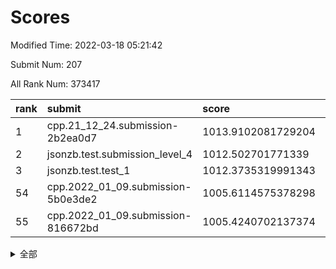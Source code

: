 # Scores

Modified Time: 2022-03-18 05:21:42

Submit Num: 207

All Rank Num: 373417

| rank |               submit               |       score        |       sigma        | pk_num |
| :--- | :--------------------------------- | :----------------- | :----------------- | :----- |
| 1    | cpp.21_12_24.submission-2b2ea0d7   | 1013.9102081729204 | 0.8528262934561648 | 7214   |
| 2    | jsonzb.test.submission_level_4     | 1012.502701771339  | 0.8135404636701222 | 7221   |
| 3    | jsonzb.test.test_1                 | 1012.3735319991343 | 0.7878333455890344 | 7213   |
| 54   | cpp.2022_01_09.submission-5b0e3de2 | 1005.6114575378298 | 0.7283336964117216 | 7219   |
| 55   | cpp.2022_01_09.submission-816672bd | 1005.4240702137374 | 0.7136212911412265 | 7213   |


<details>
<summary>全部</summary>

| rank |                 submit                 |       score        |       sigma        | pk_num |
| :--- | :------------------------------------- | :----------------- | :----------------- | :----- |
| 1    | cpp.21_12_24.submission-2b2ea0d7       | 1013.9102081729204 | 0.8528262934561648 | 7214   |
| 2    | jsonzb.test.submission_level_4         | 1012.502701771339  | 0.8135404636701222 | 7221   |
| 3    | jsonzb.test.test_1                     | 1012.3735319991343 | 0.7878333455890344 | 7213   |
| 4    | gobigger.level_3.submission_level_3_43 | 1011.737749438958  | 0.7659143948178796 | 7215   |
| 5    | gobigger.level_3.submission_level_3_27 | 1011.4785329500326 | 0.7727244546923411 | 7216   |
| 6    | gobigger.level_3.submission_level_3_47 | 1011.4469609978263 | 0.7739006835191492 | 7211   |
| 7    | gobigger.level_3.submission_level_3_42 | 1011.274086513914  | 0.8103381870399066 | 7221   |
| 8    | gobigger.level_3.submission_level_3_49 | 1011.1162198116526 | 0.7630242107721356 | 7214   |
| 9    | gobigger.level_3.submission_level_3_38 | 1011.0753184695017 | 0.7599574515693301 | 7213   |
| 10   | gobigger.level_3.submission_level_3_44 | 1010.8930443370401 | 0.7750643780677856 | 7215   |
| 11   | gobigger.level_3.submission_level_3_36 | 1010.8698039250456 | 0.7710338172053515 | 7215   |
| 12   | gobigger.level_3.submission_level_3_29 | 1010.8683216643783 | 0.7716425425638637 | 7218   |
| 13   | gobigger.level_3.submission_level_3_20 | 1010.7792572013489 | 0.7575990133079749 | 7216   |
| 14   | gobigger.level_3.submission_level_3_14 | 1010.7577913839793 | 0.7558768365440861 | 7219   |
| 15   | gobigger.level_3.submission_level_3_32 | 1010.7574685213788 | 0.753271463303998  | 7215   |
| 16   | gobigger.level_3.submission_level_3_25 | 1010.63638914212   | 0.7896072384175064 | 7214   |
| 17   | gobigger.level_3.submission_level_3_45 | 1010.597880825412  | 0.7559145780783258 | 7216   |
| 18   | gobigger.level_3.submission_level_3_10 | 1010.5939262049629 | 0.7750752567921325 | 7219   |
| 19   | gobigger.level_3.submission_level_3_5  | 1010.3756167837715 | 0.7639782155940964 | 7218   |
| 20   | gobigger.level_3.submission_level_3_2  | 1010.3729129009934 | 0.7572777379784961 | 7210   |
| 21   | gobigger.level_3.submission_level_3_12 | 1010.3657350537889 | 0.7560067133665533 | 7219   |
| 22   | gobigger.level_3.submission_level_3_22 | 1010.3446591990571 | 0.7542657724395553 | 7215   |
| 23   | gobigger.level_3.submission_level_3_11 | 1010.3406631406166 | 0.7882432649891415 | 7220   |
| 24   | gobigger.level_3.submission_level_3_33 | 1010.292050792381  | 0.7629919824512374 | 7219   |
| 25   | gobigger.level_3.submission_level_3_24 | 1010.2713170119946 | 0.7493535117584057 | 7213   |
| 26   | gobigger.level_3.submission_level_3_41 | 1010.2606584765005 | 0.7496310286141631 | 7212   |
| 27   | gobigger.level_3.submission_level_3_3  | 1010.2479878017133 | 0.7557940387532476 | 7216   |
| 28   | gobigger.level_3.submission_level_3_9  | 1010.1553232947815 | 0.7612065085809234 | 7216   |
| 29   | gobigger.level_3.submission_level_3_28 | 1010.1415105547576 | 0.7520181675288716 | 7220   |
| 30   | gobigger.level_3.submission_level_3_6  | 1010.1324411398484 | 0.7415645868881109 | 7218   |
| 31   | gobigger.level_3.submission_level_3_23 | 1010.1259372626977 | 0.7556757008997494 | 7216   |
| 32   | gobigger.level_3.submission_level_3_4  | 1010.0287097884897 | 0.7609163987803763 | 7215   |
| 33   | gobigger.level_3.submission_level_3_17 | 1009.9912331203338 | 0.7621389049764347 | 7221   |
| 34   | gobigger.level_3.submission_level_3_30 | 1009.9198175857234 | 0.7544123409297183 | 7214   |
| 35   | gobigger.level_3.submission_level_3_31 | 1009.8367637218729 | 0.7532506955238947 | 7215   |
| 36   | gobigger.level_3.submission_level_3_39 | 1009.827250586173  | 0.7584296106763664 | 7212   |
| 37   | gobigger.level_3.submission_level_3_40 | 1009.8017563439729 | 0.7444313273982833 | 7212   |
| 38   | gobigger.level_3.submission_level_3_0  | 1009.795716263819  | 0.7506302366183475 | 7219   |
| 39   | gobigger.level_3.submission_level_3_16 | 1009.675151789807  | 0.768901519849586  | 7213   |
| 40   | gobigger.level_3.submission_level_3_21 | 1009.4703221565079 | 0.7536546567844609 | 7216   |
| 41   | gobigger.level_3.submission_level_3_37 | 1009.4567385775485 | 0.7479921294987404 | 7221   |
| 42   | gobigger.level_3.submission_level_3_15 | 1009.4111061802274 | 0.7372725706803687 | 7216   |
| 43   | gobigger.level_3.submission_level_3_13 | 1009.3990875229472 | 0.7538723922585214 | 7219   |
| 44   | gobigger.level_3.submission_level_3_48 | 1009.3185065977644 | 0.7540156838382324 | 7215   |
| 45   | gobigger.level_3.submission_level_3_18 | 1009.2476650104984 | 0.74056708749244   | 7210   |
| 46   | gobigger.level_3.submission_level_3_1  | 1009.1877913487903 | 0.745200148425154  | 7215   |
| 47   | gobigger.level_3.submission_level_3_26 | 1009.0270494869629 | 0.7548400147775743 | 7214   |
| 48   | gobigger.level_3.submission_level_3_34 | 1009.0052490266685 | 0.7637794817421718 | 7211   |
| 49   | gobigger.level_3.submission_level_3_7  | 1008.9218524550373 | 0.751875827913459  | 7221   |
| 50   | gobigger.level_3.submission_level_3_46 | 1008.9158427680287 | 0.7491199964240735 | 7221   |
| 51   | gobigger.level_3.submission_level_3_35 | 1008.8463746142675 | 0.7452250018970392 | 7217   |
| 52   | gobigger.level_3.submission_level_3_19 | 1008.8132691577204 | 0.7422519589378247 | 7215   |
| 53   | gobigger.level_3.submission_level_3_8  | 1008.7885278645995 | 0.7421505647241153 | 7214   |
| 54   | cpp.2022_01_09.submission-5b0e3de2     | 1005.6114575378298 | 0.7283336964117216 | 7219   |
| 55   | cpp.2022_01_09.submission-816672bd     | 1005.4240702137374 | 0.7136212911412265 | 7213   |
| 56   | gobigger.level_1.submission_level_1_38 | 1004.7175603719453 | 0.7308108029361179 | 7221   |
| 57   | gobigger.level_1.submission_level_1_28 | 1004.5124275905895 | 0.7168394714794987 | 7217   |
| 58   | gobigger.level_1.submission_level_1_37 | 1004.2248971065106 | 0.720674850240722  | 7214   |
| 59   | gobigger.level_1.submission_level_1_20 | 1004.1697036208087 | 0.7305071825881283 | 7215   |
| 60   | gobigger.level_1.submission_level_1_12 | 1004.1021009105862 | 0.7228576320866291 | 7211   |
| 61   | gobigger.level_1.submission_level_1_49 | 1004.0721581234241 | 0.7221074448002728 | 7214   |
| 62   | gobigger.level_1.submission_level_1_27 | 1003.9520792812272 | 0.7184078351448465 | 7215   |
| 63   | gobigger.level_1.submission_level_1_43 | 1003.9481219225203 | 0.7259620690403938 | 7215   |
| 64   | gobigger.level_1.submission_level_1_13 | 1003.9308019286427 | 0.7208869834753723 | 7220   |
| 65   | gobigger.level_1.submission_level_1_23 | 1003.9278950635052 | 0.7181027634294477 | 7213   |
| 66   | gobigger.level_1.submission_level_1_32 | 1003.8586178710954 | 0.7169501138672761 | 7217   |
| 67   | gobigger.level_1.submission_level_1_39 | 1003.8141690275129 | 0.722016621198578  | 7209   |
| 68   | gobigger.level_1.submission_level_1_3  | 1003.7716865488592 | 0.7113211920560262 | 7216   |
| 69   | gobigger.level_1.submission_level_1_9  | 1003.7366436058164 | 0.7133686237440139 | 7222   |
| 70   | gobigger.level_1.submission_level_1_44 | 1003.732341510287  | 0.7118993699515337 | 7215   |
| 71   | gobigger.level_1.submission_level_1_42 | 1003.7076607945241 | 0.7211910610238055 | 7215   |
| 72   | gobigger.level_1.submission_level_1_26 | 1003.66664558177   | 0.7200487705430448 | 7215   |
| 73   | gobigger.level_1.submission_level_1_1  | 1003.6553759812658 | 0.7248488033044722 | 7219   |
| 74   | gobigger.level_1.submission_level_1_34 | 1003.5691796273811 | 0.7050471475064128 | 7217   |
| 75   | gobigger.level_1.submission_level_1_5  | 1003.5394285088391 | 0.7067492451590309 | 7218   |
| 76   | gobigger.level_1.submission_level_1_17 | 1003.4997937577888 | 0.7232123723124715 | 7214   |
| 77   | gobigger.level_1.submission_level_1_30 | 1003.494887168076  | 0.7091944081285387 | 7214   |
| 78   | gobigger.level_1.submission_level_1_46 | 1003.4804705261782 | 0.723129305488346  | 7211   |
| 79   | gobigger.level_1.submission_level_1_0  | 1003.4770136867697 | 0.7072317846802758 | 7216   |
| 80   | gobigger.level_1.submission_level_1_8  | 1003.4559408227868 | 0.7177539094452422 | 7215   |
| 81   | gobigger.level_1.submission_level_1_25 | 1003.4322510034522 | 0.7328725297935709 | 7224   |
| 82   | gobigger.level_1.submission_level_1_4  | 1003.4280615872874 | 0.721119227205055  | 7214   |
| 83   | gobigger.level_1.submission_level_1_48 | 1003.3910166085374 | 0.7082367478598293 | 7213   |
| 84   | gobigger.level_1.submission_level_1_15 | 1003.2964234622766 | 0.7172671250676683 | 7220   |
| 85   | gobigger.level_1.submission_level_1_47 | 1003.2885487944183 | 0.7094685394673813 | 7217   |
| 86   | gobigger.level_1.submission_level_1_11 | 1003.2590382079959 | 0.7259602124139526 | 7216   |
| 87   | gobigger.level_1.submission_level_1_31 | 1003.1410802867193 | 0.7167894262082108 | 7220   |
| 88   | gobigger.level_1.submission_level_1_16 | 1003.1245827090345 | 0.7154902476997644 | 7216   |
| 89   | gobigger.level_1.submission_level_1_19 | 1002.9836692132118 | 0.7192029615015063 | 7216   |
| 90   | gobigger.level_1.submission_level_1_21 | 1002.9521617582096 | 0.7072263173783262 | 7213   |
| 91   | gobigger.level_1.submission_level_1_33 | 1002.9362322792285 | 0.7105690674774413 | 7216   |
| 92   | gobigger.level_1.submission_level_1_6  | 1002.8958345311701 | 0.7152926901820347 | 7217   |
| 93   | gobigger.level_1.submission_level_1_36 | 1002.892105177196  | 0.7210631598183174 | 7222   |
| 94   | gobigger.level_1.submission_level_1_10 | 1002.7631194099545 | 0.7177230049739675 | 7217   |
| 95   | gobigger.level_1.submission_level_1_18 | 1002.6772736362122 | 0.712922876871378  | 7213   |
| 96   | gobigger.level_1.submission_level_1_2  | 1002.6542505073211 | 0.7289298837247056 | 7216   |
| 97   | gobigger.level_1.submission_level_1_40 | 1002.6385442030895 | 0.719344614302211  | 7215   |
| 98   | gobigger.level_1.submission_level_1_45 | 1002.5599055657289 | 0.7120117359974943 | 7215   |
| 99   | gobigger.level_1.submission_level_1_24 | 1002.5007104500678 | 0.7247186597773575 | 7214   |
| 100  | gobigger.level_1.submission_level_1_7  | 1002.3957178296979 | 0.7116642775443361 | 7214   |
| 101  | gobigger.level_1.submission_level_1_14 | 1002.3055779455889 | 0.7188360803197501 | 7218   |
| 102  | gobigger.level_1.submission_level_1_29 | 1002.2579922230643 | 0.717284732601399  | 7218   |
| 103  | gobigger.level_1.submission_level_1_35 | 1002.1643190981305 | 0.7147816179199126 | 7214   |
| 104  | gobigger.level_1.submission_level_1_41 | 1001.7526638763197 | 0.7170974780499685 | 7209   |
| 105  | gobigger.level_1.submission_level_1_22 | 1001.5379066789598 | 0.7201437867774031 | 7215   |
| 106  | gobigger.random.submission_random_31   | 997.4334828044524  | 0.710333490184185  | 7220   |
| 107  | gobigger.random.submission_random_33   | 997.2234037520742  | 0.7179179658071891 | 7216   |
| 108  | gobigger.random.submission_random_34   | 996.9154400596367  | 0.7077099458161865 | 7213   |
| 109  | gobigger.random.submission_random_42   | 996.9009223908087  | 0.7200368724874542 | 7215   |
| 110  | gobigger.random.submission_random_7    | 996.7978173744207  | 0.7147645487314646 | 7213   |
| 111  | gobigger.random.submission_random_24   | 996.6569534223597  | 0.7100700443448498 | 7213   |
| 112  | gobigger.random.submission_random_45   | 996.6512468873416  | 0.7044712826074072 | 7217   |
| 113  | gobigger.random.submission_random_14   | 996.6086388768354  | 0.7186956700825182 | 7218   |
| 114  | gobigger.random.submission_random_29   | 996.5833381022848  | 0.6938570503954335 | 7215   |
| 115  | gobigger.random.submission_random_44   | 996.5567656000985  | 0.7183025690459897 | 7216   |
| 116  | gobigger.random.submission_random_28   | 996.520248757111   | 0.7174186915635927 | 7215   |
| 117  | gobigger.random.submission_random_38   | 996.3596382123388  | 0.7054312596969955 | 7214   |
| 118  | gobigger.random.submission_random_2    | 996.299417057439   | 0.7079847481913172 | 7215   |
| 119  | gobigger.random.submission_random_19   | 996.2683737228487  | 0.7194442374639171 | 7214   |
| 120  | gobigger.random.submission_random_49   | 996.2401126125728  | 0.7231600048157479 | 7217   |
| 121  | gobigger.random.submission_random_37   | 996.2059028781854  | 0.7121960507514138 | 7215   |
| 122  | gobigger.random.submission_random_12   | 996.132276859633   | 0.7158503029909906 | 7216   |
| 123  | gobigger.random.submission_random_4    | 996.1268733521104  | 0.7111624557514051 | 7221   |
| 124  | gobigger.random.submission_random_9    | 996.1236575351003  | 0.7096180838406884 | 7216   |
| 125  | gobigger.random.submission_random_17   | 996.1219468903969  | 0.7218943453914541 | 7213   |
| 126  | gobigger.random.submission_random_27   | 996.1155883455666  | 0.7086062499608364 | 7215   |
| 127  | gobigger.random.submission_random_18   | 996.1058406124012  | 0.7105558762010695 | 7215   |
| 128  | gobigger.random.submission_random_3    | 996.0791759352647  | 0.7041932540914593 | 7216   |
| 129  | gobigger.random.submission_random_26   | 996.0788182557951  | 0.7085748541810758 | 7220   |
| 130  | gobigger.random.submission_random_46   | 996.0477671427201  | 0.7186905687616707 | 7210   |
| 131  | gobigger.random.submission_random_0    | 995.9950726375205  | 0.7242269008770911 | 7214   |
| 132  | gobigger.random.submission_random_16   | 995.976738176177   | 0.7204072538484847 | 7217   |
| 133  | gobigger.random.submission_random_22   | 995.9372224855828  | 0.7095976909685335 | 7221   |
| 134  | gobigger.random.submission_random_41   | 995.935476404382   | 0.7137382171127807 | 7221   |
| 135  | gobigger.random.submission_random_47   | 995.9156170263694  | 0.7148806071684206 | 7214   |
| 136  | gobigger.random.submission_random_21   | 995.8291513442845  | 0.7121265104091073 | 7218   |
| 137  | gobigger.random.submission_random_32   | 995.8179821318494  | 0.7156306962628363 | 7213   |
| 138  | gobigger.random.submission_random_43   | 995.8067793378392  | 0.716862328206651  | 7215   |
| 139  | gobigger.random.submission_random_15   | 995.7826549185183  | 0.7061193045134349 | 7217   |
| 140  | gobigger.random.submission_random_6    | 995.7635502332677  | 0.6985263706665805 | 7212   |
| 141  | gobigger.random.submission_random_39   | 995.7622514282521  | 0.7102379696475297 | 7212   |
| 142  | gobigger.random.submission_random_20   | 995.6983218647422  | 0.7213929640865377 | 7213   |
| 143  | gobigger.random.submission_random_11   | 995.6128501872878  | 0.7244223633324134 | 7214   |
| 144  | gobigger.random.submission_random_13   | 995.5624176177057  | 0.7122406909695193 | 7221   |
| 145  | gobigger.random.submission_random_10   | 995.4183223173044  | 0.7003112106212106 | 7217   |
| 146  | gobigger.random.submission_random_35   | 995.3847568261223  | 0.7093666853217863 | 7215   |
| 147  | gobigger.random.submission_random_5    | 995.3316303167734  | 0.706445275889653  | 7219   |
| 148  | gobigger.random.submission_random_48   | 995.326397888082   | 0.7249257855307107 | 7217   |
| 149  | gobigger.random.submission_random_23   | 995.2762020355752  | 0.7158042234249785 | 7216   |
| 150  | gobigger.random.submission_random_36   | 995.2034827299988  | 0.7185392152852951 | 7214   |
| 151  | gobigger.random.submission_random_40   | 995.1713624492786  | 0.7222329285300607 | 7216   |
| 152  | gobigger.random.submission_random_8    | 995.0942341960663  | 0.6995137523807553 | 7211   |
| 153  | gobigger.random.submission_random_25   | 995.0728119631253  | 0.7037902207092775 | 7213   |
| 154  | gobigger.random.submission_random_30   | 994.9673495137746  | 0.7067952655513002 | 7220   |
| 155  | gobigger.random.submission_random_1    | 994.5748906695495  | 0.7087131176925965 | 7216   |
| 156  | gobigger.level_2.submission_level_2_12 | 993.7541728499921  | 0.751876956129136  | 7214   |
| 157  | gobigger.level_2.submission_level_2_46 | 993.6348679011587  | 0.7309362326146863 | 7216   |
| 158  | gobigger.level_2.submission_level_2_45 | 993.3957315498054  | 0.7470125711806125 | 7218   |
| 159  | gobigger.level_2.submission_level_2_20 | 993.30213655412    | 0.7523544057531732 | 7218   |
| 160  | gobigger.level_2.submission_level_2_27 | 993.2629220044997  | 0.7313965762235722 | 7212   |
| 161  | gobigger.level_2.submission_level_2_22 | 993.1819066164785  | 0.7360764731701323 | 7212   |
| 162  | gobigger.level_2.submission_level_2_13 | 993.100029665287   | 0.7485450323217252 | 7214   |
| 163  | gobigger.level_2.submission_level_2_5  | 993.0679016117422  | 0.7467533683246594 | 7218   |
| 164  | gobigger.level_2.submission_level_2_32 | 992.9062825237971  | 0.7427705562967113 | 7210   |
| 165  | gobigger.level_2.submission_level_2_41 | 992.8380509360994  | 0.7261123655763424 | 7212   |
| 166  | gobigger.level_2.submission_level_2_42 | 992.8290901913226  | 0.731664840117294  | 7219   |
| 167  | gobigger.level_2.submission_level_2_3  | 992.7486396306413  | 0.737937736999893  | 7219   |
| 168  | gobigger.level_2.submission_level_2_18 | 992.4994388346694  | 0.73576366781646   | 7219   |
| 169  | gobigger.level_2.submission_level_2_43 | 992.3698055306578  | 0.7488331754632185 | 7219   |
| 170  | gobigger.level_2.submission_level_2_14 | 992.2882893777903  | 0.7560488631498772 | 7224   |
| 171  | gobigger.level_2.submission_level_2_24 | 992.2310918250961  | 0.7661697993356683 | 7212   |
| 172  | gobigger.level_2.submission_level_2_49 | 992.1508743592287  | 0.7464095789449398 | 7216   |
| 173  | gobigger.level_2.submission_level_2_2  | 992.1343829714832  | 0.7407411289905962 | 7214   |
| 174  | gobigger.level_2.submission_level_2_48 | 992.1279554225548  | 0.7509974849073241 | 7215   |
| 175  | gobigger.level_2.submission_level_2_21 | 992.1202126887159  | 0.7592594753265999 | 7215   |
| 176  | gobigger.level_2.submission_level_2_44 | 992.0679095569176  | 0.7621065441741586 | 7217   |
| 177  | gobigger.level_2.submission_level_2_39 | 992.0055146877922  | 0.7305350589563185 | 7212   |
| 178  | gobigger.level_2.submission_level_2_30 | 992.0034497948294  | 0.7314712361999796 | 7216   |
| 179  | gobigger.level_2.submission_level_2_16 | 991.97058417858    | 0.7684519765715329 | 7212   |
| 180  | gobigger.level_2.submission_level_2_26 | 991.9691759268378  | 0.7362151549224037 | 7217   |
| 181  | gobigger.level_2.submission_level_2_1  | 991.9643899779202  | 0.7533739318184501 | 7214   |
| 182  | gobigger.level_2.submission_level_2_11 | 991.8549399915102  | 0.7484275947447248 | 7216   |
| 183  | gobigger.level_2.submission_level_2_36 | 991.7005855856263  | 0.7477452132575918 | 7220   |
| 184  | gobigger.level_2.submission_level_2_34 | 991.6802393856082  | 0.7772312022485787 | 7213   |
| 185  | gobigger.level_2.submission_level_2_35 | 991.6758405562832  | 0.7529966468056509 | 7214   |
| 186  | gobigger.level_2.submission_level_2_17 | 991.5915978809657  | 0.7344258173211491 | 7213   |
| 187  | gobigger.level_2.submission_level_2_33 | 991.5817106552498  | 0.7634781094723311 | 7216   |
| 188  | gobigger.level_2.submission_level_2_9  | 991.5711331177711  | 0.7543302526768213 | 7219   |
| 189  | gobigger.level_2.submission_level_2_47 | 991.55697482496    | 0.7440589986232223 | 7220   |
| 190  | gobigger.level_2.submission_level_2_19 | 991.5056040599934  | 0.7576408955005949 | 7217   |
| 191  | gobigger.level_2.submission_level_2_29 | 991.3648221066069  | 0.7551327422603558 | 7214   |
| 192  | gobigger.level_2.submission_level_2_7  | 991.2934001131598  | 0.7448612443464178 | 7218   |
| 193  | gobigger.level_2.submission_level_2_23 | 991.2441830371286  | 0.7446602254432825 | 7216   |
| 194  | gobigger.level_2.submission_level_2_37 | 991.2252432381895  | 0.746209827110211  | 7215   |
| 195  | gobigger.level_2.submission_level_2_10 | 991.2018897878108  | 0.7498237608410441 | 7219   |
| 196  | gobigger.level_2.submission_level_2_15 | 991.1667996810708  | 0.7639397066609408 | 7213   |
| 197  | gobigger.level_2.submission_level_2_0  | 991.1653650766413  | 0.7508355142350899 | 7216   |
| 198  | gobigger.level_2.submission_level_2_4  | 991.0746250614546  | 0.7423696238545728 | 7219   |
| 199  | gobigger.level_2.submission_level_2_25 | 991.0065210126944  | 0.7507627665526444 | 7212   |
| 200  | gobigger.level_2.submission_level_2_6  | 990.9287293069373  | 0.7663036553179595 | 7222   |
| 201  | gobigger.level_2.submission_level_2_28 | 990.8283169485127  | 0.7433788032792908 | 7220   |
| 202  | gobigger.level_2.submission_level_2_31 | 990.8099182990363  | 0.764369971355486  | 7215   |
| 203  | gobigger.level_2.submission_level_2_40 | 990.7810374532655  | 0.7573482060139245 | 7215   |
| 204  | gobigger.level_2.submission_level_2_38 | 990.6456004035899  | 0.7608183624494487 | 7211   |
| 205  | gobigger.level_2.submission_level_2_8  | 990.2879250500935  | 0.7656530158019151 | 7218   |
| 206  | gobigger.none.submission_none_0        | 976.9573940270739  | 1.3472254893473923 | 7213   |
| 207  | gobigger.none.submission_none_1        | 975.1829114610929  | 1.4803901288753256 | 7214   |

</details>
